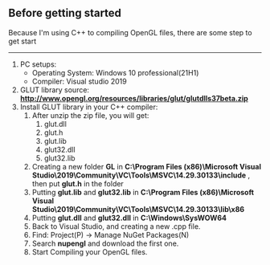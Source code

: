 ## Before getting started
Because I'm using C++ to compiling OpenGL files, there are some step to get start

---

1. PC setups:
    - Operating System: Windows 10 professional(21H1)
    - Compiler: Visual studio 2019
2. GLUT library source: **http://www.opengl.org/resources/libraries/glut/glutdlls37beta.zip**
3. Install GLUT library in your C++ compiler:
    1. After unzip the zip file, you will get:
        1. glut.dll
        2. glut.h
        3. glut.lib
        4. glut32.dll
        5. glut32.lib
    2. Creating a new folder **GL** in **C:\Program Files (x86)\Microsoft Visual Studio\2019\Community\VC\Tools\MSVC\14.29.30133\include** , then put **glut.h** in the folder
    3. Putting **glut.lib** and **glut32.lib** in **C:\Program Files (x86)\Microsoft Visual Studio\2019\Community\VC\Tools\MSVC\14.29.30133\lib\x86**
    4. Putting **glut.dll** and **glut32.dll** in **C:\Windows\SysWOW64**
    5. Back to Visual Studio, and creating a new .cpp file.
    6. Find: Project(P) -> Manage NuGet Packages(N)
    7. Search **nupengl** and download the first one.
    8. Start Compiling your OpenGL files.
